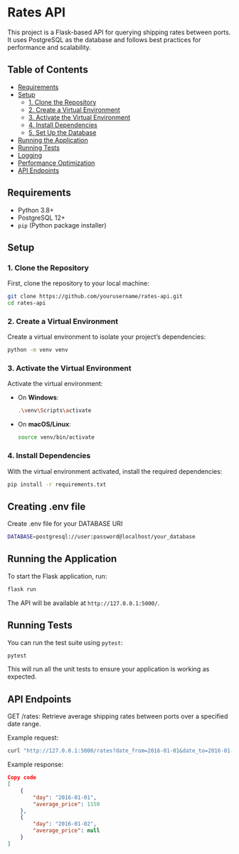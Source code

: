 # Rates API

This project is a Flask-based API for querying shipping rates between ports. It uses PostgreSQL as the database and follows best practices for performance and scalability.

## Table of Contents

- [Requirements](#requirements)
- [Setup](#setup)
  - [1. Clone the Repository](#1-clone-the-repository)
  - [2. Create a Virtual Environment](#2-create-a-virtual-environment)
  - [3. Activate the Virtual Environment](#3-activate-the-virtual-environment)
  - [4. Install Dependencies](#4-install-dependencies)
  - [5. Set Up the Database](#5-set-up-the-database)
- [Running the Application](#running-the-application)
- [Running Tests](#running-tests)
- [Logging](#logging)
- [Performance Optimization](#performance-optimization)
- [API Endpoints](#api-endpoints)

## Requirements

- Python 3.8+
- PostgreSQL 12+
- `pip` (Python package installer)

## Setup

### 1. Clone the Repository

First, clone the repository to your local machine:

```bash
git clone https://github.com/yourusername/rates-api.git
cd rates-api
```

### 2. Create a Virtual Environment

Create a virtual environment to isolate your project’s dependencies:

```bash
python -m venv venv
```

### 3. Activate the Virtual Environment

Activate the virtual environment:

- On **Windows**:
  
  ```bash
  .\venv\Scripts\activate
  ```

- On **macOS/Linux**:
  
  ```bash
  source venv/bin/activate
  ```

### 4. Install Dependencies

With the virtual environment activated, install the required dependencies:

```bash
pip install -r requirements.txt
```
## Creating .env file 
Create .env file for your DATABASE URI 

```bash
DATABASE=postgresql://user:password@localhost/your_database
```

## Running the Application

To start the Flask application, run:

```bash
flask run
```

The API will be available at `http://127.0.0.1:5000/`.

## Running Tests

You can run the test suite using `pytest`:

```bash
pytest
```

This will run all the unit tests to ensure your application is working as expected.

## API Endpoints

GET /rates: Retrieve average shipping rates between ports over a specified date range.

Example request:

```bash
curl "http://127.0.0.1:5000/rates?date_from=2016-01-01&date_to=2016-01-10&origin=CNSGH&destination=north_europe_main"
```
Example response:
```json
Copy code
[
    {
        "day": "2016-01-01",
        "average_price": 1150
    },
    {
        "day": "2016-01-02",
        "average_price": null
    }
]
```